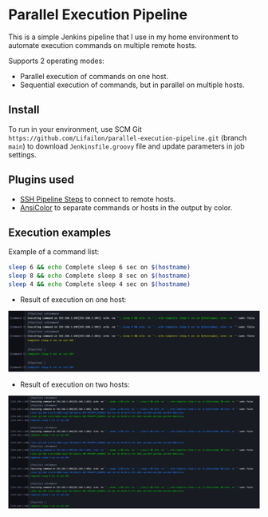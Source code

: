 # Parallel Execution Pipeline

This is a simple Jenkins pipeline that I use in my home environment to automate execution commands on multiple remote hosts.

Supports 2 operating modes:

- Parallel execution of commands on one host.
- Sequential execution of commands, but in parallel on multiple hosts.

## Install

To run in your environment, use SCM Git `https://github.com/Lifailon/parallel-execution-pipeline.git` (branch `main`) to download `Jenkinsfile.groovy` file and update parameters in job settings.

## Plugins used

- [SSH Pipeline Steps](https://plugins.jenkins.io/ssh-steps) to connect to remote hosts.
- [AnsiColor](https://plugins.jenkins.io/ansicolor) to separate commands or hosts in the output by color.

## Execution examples

Example of a command list:

```bash
sleep 6 && echo Complete sleep 6 sec on $(hostname)
sleep 8 && echo Complete sleep 8 sec on $(hostname)
sleep 4 && echo Complete sleep 4 sec on $(hostname)
```

- Result of execution on one host:

![](/img/parallel-commands.jpg)

- Result of execution on two hosts:

![](/img/parallel-hosts.jpg)